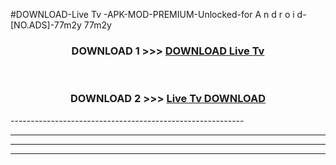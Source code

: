 #DOWNLOAD-Live Tv -APK-MOD-PREMIUM-Unlocked-for A n d r o i d-[NO.ADS]-77m2y 77m2y 



<div align="center">

<h3>DOWNLOAD 1 >>> <a href="https://t.co/FKmqrqFo6t??judul=Live Tv ">DOWNLOAD Live Tv </a></h3><br>

<h3>DOWNLOAD 2 >>> <a href="https://t.co/FKmqrqFo6t??judul=Live Tv ">Live Tv  DOWNLOAD </a></h3>

</div>
----------------------------------------------------------

----------------------------------------------------------

----------------------------------------------------------

----------------------------------------------------------




